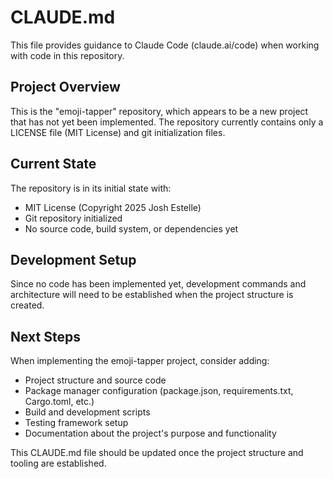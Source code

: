 # CLAUDE.md

This file provides guidance to Claude Code (claude.ai/code) when working with code in this repository.

## Project Overview

This is the "emoji-tapper" repository, which appears to be a new project that has not yet been implemented. The repository currently contains only a LICENSE file (MIT License) and git initialization files.

## Current State

The repository is in its initial state with:
- MIT License (Copyright 2025 Josh Estelle)
- Git repository initialized
- No source code, build system, or dependencies yet

## Development Setup

Since no code has been implemented yet, development commands and architecture will need to be established when the project structure is created.

## Next Steps

When implementing the emoji-tapper project, consider adding:
- Project structure and source code
- Package manager configuration (package.json, requirements.txt, Cargo.toml, etc.)
- Build and development scripts
- Testing framework setup
- Documentation about the project's purpose and functionality

This CLAUDE.md file should be updated once the project structure and tooling are established.